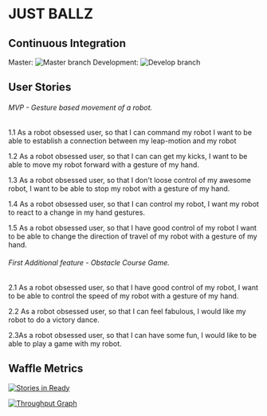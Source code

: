 JUST BALLZ
============

Continuous Integration
--------------------------
Master: ![Master branch](https://travis-ci.org/ALRW/just_ballz.svg?branch=master)
Development: ![Develop branch](https://travis-ci.org/ALRW/just_ballz.svg?branch=develop)

User Stories
----------------

###### MVP - Gesture based movement of a robot.

1.1 As a robot obsessed user,
    so that I can command my robot
    I want to be able to establish a connection between my leap-motion and my robot

1.2 As a robot obsessed user,
    so that I can can get my kicks,
    I want to be able to move my robot forward with a gesture of my hand.

1.3 As a robot obsessed user,
    so that I don't loose control of my awesome robot,
    I want to be able to stop my robot with a gesture of my hand.

1.4 As a robot obsessed user,
    so that I can control my robot,
    I want my robot to react to a change in my hand gestures.

1.5 As a robot obsessed user,
    so that I have good control of my robot
    I want to be able to change the direction of travel of my robot with a gesture of my hand.

###### First Additional feature - Obstacle Course Game.

2.1 As a robot obsessed user,
    so that I have good control of my robot,
    I want to be able to control the speed of my robot with a gesture of my hand.

2.2 As a robot obsessed user,
    so that I can feel fabulous,
    I would like my robot to do a victory dance.

2.3As a robot obsessed user,
    so that I can have some fun,
    I would like to be able to play a game with my robot.

Waffle Metrics
--------------
[![Stories in Ready](https://badge.waffle.io/ALRW/just_ballz.png?label=ready&title=Ready)](https://waffle.io/ALRW/just_ballz)

[![Throughput Graph](https://graphs.waffle.io/ALRW/just_ballz/throughput.svg)](https://waffle.io/ALRW/just_ballz/metrics)
